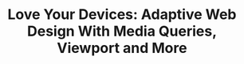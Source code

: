 ---
title: 'Love Your Devices: Adaptive Web Design With Media Queries, Viewport and More'
authors:
- chris-mills
layout: article
---